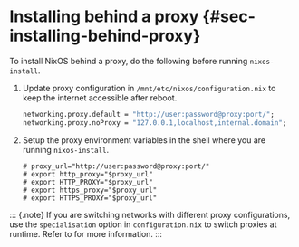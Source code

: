 # Installing behind a proxy {#sec-installing-behind-proxy}

To install NixOS behind a proxy, do the following before running
`nixos-install`.

1.  Update proxy configuration in `/mnt/etc/nixos/configuration.nix` to
    keep the internet accessible after reboot.

    ```nix
    networking.proxy.default = "http://user:password@proxy:port/";
    networking.proxy.noProxy = "127.0.0.1,localhost,internal.domain";
    ```

1.  Setup the proxy environment variables in the shell where you are
    running `nixos-install`.

    ```ShellSession
    # proxy_url="http://user:password@proxy:port/"
    # export http_proxy="$proxy_url"
    # export HTTP_PROXY="$proxy_url"
    # export https_proxy="$proxy_url"
    # export HTTPS_PROXY="$proxy_url"
    ```

::: {.note}
If you are switching networks with different proxy configurations, use
the `specialisation` option in `configuration.nix` to switch proxies at
runtime. Refer to [](#ch-options) for more information.
:::
